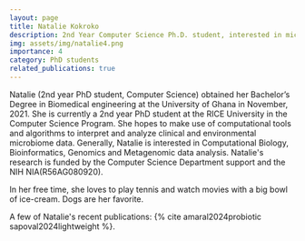```yaml
---
layout: page
title: Natalie Kokroko
description: 2nd Year Computer Science Ph.D. student, interested in microbiome analysis and metagenomics.
img: assets/img/natalie4.png
importance: 4
category: PhD students
related_publications: true
---
```


Natalie (2nd year PhD student, Computer Science) obtained her Bachelor’s Degree in Biomedical engineering at the University of Ghana in November, 2021. She is currently a 2nd year PhD student at the RICE University in the Computer Science Program. She hopes to make use of computational tools and algorithms to interpret and analyze clinical and environmental microbiome data. Generally, Natalie is interested in Computational Biology, Bioinformatics, Genomics and Metagenomic data analysis. 
Natalie's research is funded by the Computer Science Department support and the NIH NIA(R56AG080920).

In her free time, she loves to play tennis and watch movies with a big bowl of ice-cream. Dogs are her favorite.


A few of Natalie's recent publications: {% cite amaral2024probiotic sapoval2024lightweight %}.
